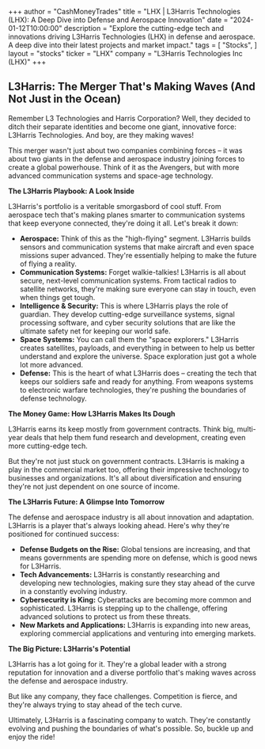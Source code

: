 +++
author = "CashMoneyTrades"
title = "LHX |  L3Harris Technologies (LHX): A Deep Dive into Defense and Aerospace Innovation"
date = "2024-01-12T10:00:00"
description = "Explore the cutting-edge tech and innovations driving L3Harris Technologies (LHX) in defense and aerospace.  A deep dive into their latest projects and market impact."
tags = [
"Stocks",
]
layout = "stocks"
ticker = "LHX"
company = "L3Harris Technologies Inc (LHX)"
+++
        


## L3Harris: The Merger That's Making Waves (And Not Just in the Ocean)

Remember L3 Technologies and Harris Corporation? Well, they decided to ditch their separate identities and become one giant, innovative force: L3Harris Technologies. And boy, are they making waves! 

This merger wasn't just about two companies combining forces – it was about two giants in the defense and aerospace industry joining forces to create a global powerhouse. Think of it as the Avengers, but with more advanced communication systems and space-age technology. 

**The L3Harris Playbook: A Look Inside**

L3Harris's portfolio is a veritable smorgasbord of cool stuff. From aerospace tech that's making planes smarter to communication systems that keep everyone connected, they're doing it all.  Let's break it down:

* **Aerospace:** Think of this as the "high-flying" segment. L3Harris builds sensors and communication systems that make aircraft and even space missions super advanced.  They're essentially helping to make the future of flying a reality.
* **Communication Systems:** Forget walkie-talkies! L3Harris is all about secure, next-level communication systems. From tactical radios to satellite networks, they're making sure everyone can stay in touch, even when things get tough. 
* **Intelligence & Security:**  This is where L3Harris plays the role of guardian.  They develop cutting-edge surveillance systems, signal processing software, and cyber security solutions that are like the ultimate safety net for keeping our world safe. 
* **Space Systems:** You can call them the "space explorers." L3Harris creates satellites, payloads, and everything in between to help us better understand and explore the universe.  Space exploration just got a whole lot more advanced.
* **Defense:** This is the heart of what L3Harris does – creating the tech that keeps our soldiers safe and ready for anything. From weapons systems to electronic warfare technologies, they're pushing the boundaries of defense technology.

**The Money Game: How L3Harris Makes Its Dough**

L3Harris earns its keep mostly from government contracts. Think big, multi-year deals that help them fund research and development, creating even more cutting-edge tech. 

But they're not just stuck on government contracts. L3Harris is making a play in the commercial market too, offering their impressive technology to businesses and organizations. It's all about diversification and ensuring they're not just dependent on one source of income. 

**The L3Harris Future: A Glimpse Into Tomorrow**

The defense and aerospace industry is all about innovation and adaptation.  L3Harris is a player that's always looking ahead. Here's why they're positioned for continued success:

* **Defense Budgets on the Rise:** Global tensions are increasing, and that means governments are spending more on defense, which is good news for L3Harris.
* **Tech Advancements:** L3Harris is constantly researching and developing new technologies, making sure they stay ahead of the curve in a constantly evolving industry.
* **Cybersecurity is King:** Cyberattacks are becoming more common and sophisticated. L3Harris is stepping up to the challenge, offering advanced solutions to protect us from these threats.
* **New Markets and Applications:** L3Harris is expanding into new areas, exploring commercial applications and venturing into emerging markets. 

**The Big Picture: L3Harris's Potential**

L3Harris has a lot going for it.  They're a global leader with a strong reputation for innovation and a diverse portfolio that's making waves across the defense and aerospace industry.

But like any company, they face challenges. Competition is fierce, and they're always trying to stay ahead of the tech curve. 

Ultimately, L3Harris is a fascinating company to watch.  They're constantly evolving and pushing the boundaries of what's possible. So, buckle up and enjoy the ride! 

        